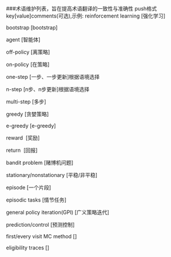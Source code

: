 ###术语维护列表，旨在提高术语翻译的一致性与准确性
push格式 key[value]comments(可选),示例: reinforcement learning [强化学习]


bootstrap [bootstrap]

agent [智能体]

off-policy [离策略]

on-policy  [在策略]

one-step  [一步、一步更新]根据语境选择

n-step  [n步、n步更新]根据语境选择

multi-step [多步]

greedy [贪婪策略]

e-greedy  [e-greedy]

reward  [奖励]

return  [回报]

bandit problem [赌博机问题]

stationary/nonstationary [平稳/非平稳]

episode [一个片段]

episodic tasks [情节任务]

general policy iteration(GPI) [广义策略迭代]

prediction/control [预测控制]

first/every visit MC method []

eligibility traces []